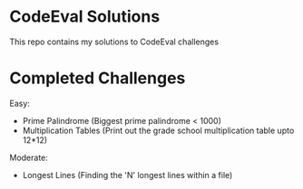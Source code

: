 CodeEval Solutions
==================

This repo contains my solutions to CodeEval challenges

Completed Challenges
==================
Easy:
- Prime Palindrome (Biggest prime palindrome < 1000)
- Multiplication Tables (Print out the grade school multiplication table upto 12*12)

Moderate:
- Longest Lines (Finding the 'N' longest lines within a file)
